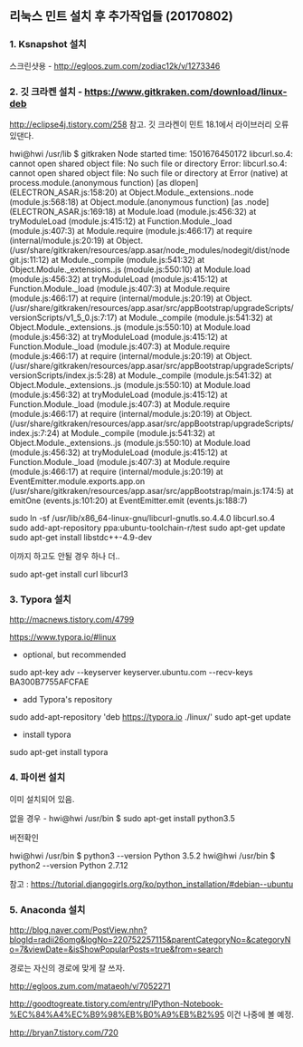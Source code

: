 ## 리눅스 민트 설치 후 추가작업들 (20170802)



### 1. Ksnapshot 설치 

스크린샷용 - http://egloos.zum.com/zodiac12k/v/1273346



### 2. 깃 크라켄 설치 - https://www.gitkraken.com/download/linux-deb

http://eclipse4j.tistory.com/258 참고.
깃 크라켄이 민트 18.1에서 라이브러리 오류 있댄다.

hwi@hwi /usr/lib $ gitkraken
Node started time: 1501676450172
libcurl.so.4: cannot open shared object file: No such file or directory
Error: libcurl.so.4: cannot open shared object file: No such file or directory
    at Error (native)
    at process.module.(anonymous function) [as dlopen] (ELECTRON_ASAR.js:158:20)
    at Object.Module._extensions..node (module.js:568:18)
    at Object.module.(anonymous function) [as .node] (ELECTRON_ASAR.js:169:18)
    at Module.load (module.js:456:32)
    at tryModuleLoad (module.js:415:12)
    at Function.Module._load (module.js:407:3)
    at Module.require (module.js:466:17)
    at require (internal/module.js:20:19)
    at Object.<anonymous> (/usr/share/gitkraken/resources/app.asar/node_modules/nodegit/dist/nodegit.js:11:12)
    at Module._compile (module.js:541:32)
    at Object.Module._extensions..js (module.js:550:10)
    at Module.load (module.js:456:32)
    at tryModuleLoad (module.js:415:12)
    at Function.Module._load (module.js:407:3)
    at Module.require (module.js:466:17)
    at require (internal/module.js:20:19)
    at Object.<anonymous> (/usr/share/gitkraken/resources/app.asar/src/appBootstrap/upgradeScripts/versionScripts/v1_5_0.js:7:17)
    at Module._compile (module.js:541:32)
    at Object.Module._extensions..js (module.js:550:10)
    at Module.load (module.js:456:32)
    at tryModuleLoad (module.js:415:12)
    at Function.Module._load (module.js:407:3)
    at Module.require (module.js:466:17)
    at require (internal/module.js:20:19)
    at Object.<anonymous> (/usr/share/gitkraken/resources/app.asar/src/appBootstrap/upgradeScripts/versionScripts/index.js:5:28)
    at Module._compile (module.js:541:32)
    at Object.Module._extensions..js (module.js:550:10)
    at Module.load (module.js:456:32)
    at tryModuleLoad (module.js:415:12)
    at Function.Module._load (module.js:407:3)
    at Module.require (module.js:466:17)
    at require (internal/module.js:20:19)
    at Object.<anonymous> (/usr/share/gitkraken/resources/app.asar/src/appBootstrap/upgradeScripts/index.js:7:24)
    at Module._compile (module.js:541:32)
    at Object.Module._extensions..js (module.js:550:10)
    at Module.load (module.js:456:32)
    at tryModuleLoad (module.js:415:12)
    at Function.Module._load (module.js:407:3)
    at Module.require (module.js:466:17)
    at require (internal/module.js:20:19)
    at EventEmitter.module.exports.app.on (/usr/share/gitkraken/resources/app.asar/src/appBootstrap/main.js:174:5)
    at emitOne (events.js:101:20)
    at EventEmitter.emit (events.js:188:7)


sudo ln -sf /usr/lib/x86_64-linux-gnu/libcurl-gnutls.so.4.4.0 libcurl.so.4
sudo add-apt-repository ppa:ubuntu-toolchain-r/test
sudo apt-get update
sudo apt-get install libstdc++-4.9-dev

이까지 하고도 안될 경우 하나 더..

sudo apt-get install curl libcurl3



### 3. Typora 설치

http://macnews.tistory.com/4799

https://www.typora.io/#linux
- optional, but recommended

sudo apt-key adv --keyserver keyserver.ubuntu.com --recv-keys BA300B7755AFCFAE
- add Typora's repository

sudo add-apt-repository 'deb https://typora.io ./linux/'
sudo apt-get update
- install typora

sudo apt-get install typora





### 4. 파이썬 설치

이미 설치되어 있음.

없을 경우 - hwi@hwi /usr/bin $ sudo apt-get install python3.5


버전확인

hwi@hwi /usr/bin $ python3 --version
Python 3.5.2
hwi@hwi /usr/bin $ python2 --version
Python 2.7.12



참고 : https://tutorial.djangogirls.org/ko/python_installation/#debian--ubuntu



### 5. Anaconda 설치

http://blog.naver.com/PostView.nhn?blogId=radii26omg&logNo=220752257115&parentCategoryNo=&categoryNo=7&viewDate=&isShowPopularPosts=true&from=search

경로는 자신의 경로에 맞게 잘 쓰자.

http://egloos.zum.com/mataeoh/v/7052271



http://goodtogreate.tistory.com/entry/IPython-Notebook-%EC%84%A4%EC%B9%98%EB%B0%A9%EB%B2%95 이건 나중에 볼 예정.

http://bryan7.tistory.com/720